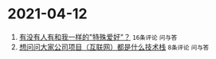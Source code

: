 # 2021-04-12

1. [有没有人有和我一样的"特殊爱好"？](https://www.v2ex.com/t/769965) `16条评论` `问与答`
1. [想问问大家公司项目（互联网）都是什么技术栈](https://www.v2ex.com/t/769964) `8条评论` `问与答`
